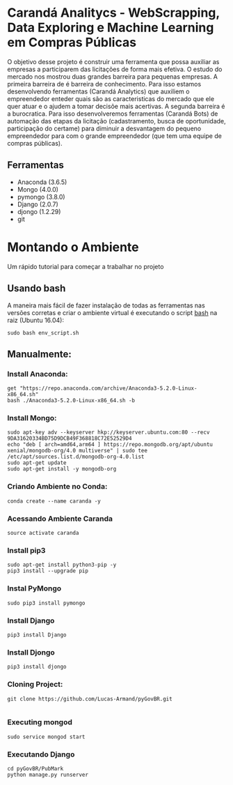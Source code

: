 # Carandá Analitycs - WebScrapping, Data Exploring e Machine Learning em Compras Públicas

O objetivo desse projeto é construir uma ferramenta que possa auxiliar as empresas a participarem das licitações de forma mais efetiva. O estudo do mercado nos mostrou duas grandes barreira para pequenas empresas. A primeira barreira de é barreira de  conhecimento. Para isso estamos desenvolvendo ferramentas (Carandá Analytics) que auxiliem o empreendedor enteder quais são as caracteristicas do mercado que ele quer atuar e o ajudem a tomar decisõe mais acertivas. A segunda barreira é a burocratica. Para isso desenvolveremos ferramentas (Carandá Bots) de automação das etapas da licitação (cadastramento, busca de oportunidade, participação do certame) para diminuir a desvantagem do pequeno empreendedor para com o grande empreendedor (que tem uma equipe de compras públicas). 

## Ferramentas

* Anaconda (3.6.5) 
* Mongo (4.0.0) 
* pymongo (3.8.0) 
* Django (2.0.7) 
* djongo (1.2.29)
* git
# Montando o Ambiente

Um rápido tutorial para começar a trabalhar no projeto

## Usando bash

A maneira mais fácil de fazer instalação de todas as ferramentas nas versões corretas e criar o ambiente virtual é executando o script [bash](https://github.com/Lucas-Armand/pyGovBR/blob/master/env_script.sh) na raiz (Ubuntu 16.04):

```
sudo bash env_script.sh
```

## Manualmente:

### Install Anaconda:

```
get "https://repo.anaconda.com/archive/Anaconda3-5.2.0-Linux-x86_64.sh"
bash ./Anaconda3-5.2.0-Linux-x86_64.sh -b

```
### Install Mongo:

```
sudo apt-key adv --keyserver hkp://keyserver.ubuntu.com:80 --recv 9DA31620334BD75D9DCB49F368818C72E52529D4
echo "deb [ arch=amd64,arm64 ] https://repo.mongodb.org/apt/ubuntu xenial/mongodb-org/4.0 multiverse" | sudo tee /etc/apt/sources.list.d/mongodb-org-4.0.list
sudo apt-get update
sudo apt-get install -y mongodb-org

```

### Criando Ambiente no Conda:

```
conda create --name caranda -y

```

### Acessando Ambiente Caranda

```
source activate caranda

```

### Install pip3

```
sudo apt-get install python3-pip -y
pip3 install --upgrade pip

```

### Instal PyMongo

```
sudo pip3 install pymongo

```

### Install Django

```
pip3 install Django

```

### Install Djongo

```
pip3 install djongo

```

### Cloning Project:

```
git clone https://github.com/Lucas-Armand/pyGovBR.git


```

### Executing mongod

```
sudo service mongod start

```

### Executando Django

```
cd pyGovBR/PubMark
python manage.py runserver

```
